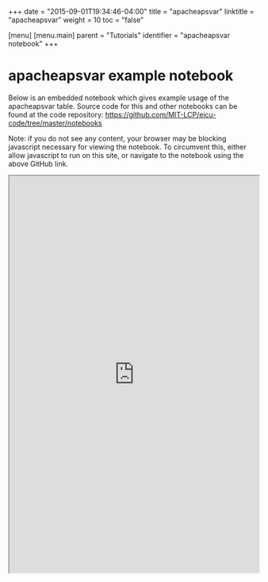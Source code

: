 +++
date = "2015-09-01T19:34:46-04:00"
title = "apacheapsvar"
linktitle = "apacheapsvar"
weight = 10
toc = "false"

[menu]
  [menu.main]
    parent = "Tutorials"
    identifier = "apacheapsvar notebook"
+++

# apacheapsvar example notebook

Below is an embedded notebook which gives example usage of the apacheapsvar table.
Source code for this and other notebooks can be found at the code repository:
https://github.com/MIT-LCP/eicu-code/tree/master/notebooks

Note: if you do not see any content, your browser may be blocking javascript necessary for viewing the notebook. To circumvent this, either allow javascript to run on this site, or navigate to the notebook using the above GitHub link.

<iframe src="http://nbviewer.jupyter.org/github/MIT-LCP/eicu-code/blob/master/notebooks/apacheapsvar.ipynb" width="100%" height="800" scrolling="yes"></iframe>
